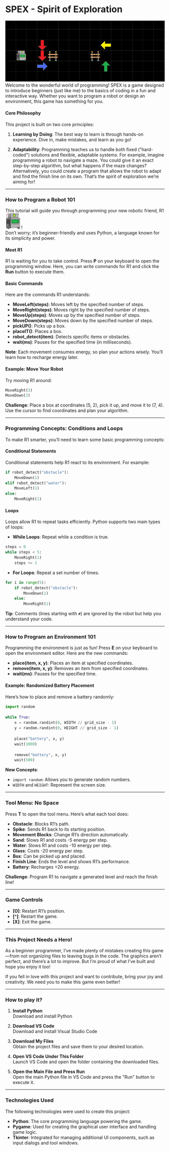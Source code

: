 # SPEX - Spirit of Exploration
![Title image](https://github.com/felioncactus/SPEX/blob/main/screenshots/main_title.gif?raw=true) <br>
Welcome to the wonderful world of programming! SPEX is a game designed to introduce beginners (just like me) to the basics of coding in a fun and interactive way. Whether you want to program a robot or design an environment, this game has something for you.

#### Core Philosophy
This project is built on two core principles:

1. **Learning by Doing**: The best way to learn is through hands-on experience. Dive in, make mistakes, and learn as you go!
   
2. **Adaptability**: Programming teaches us to handle both fixed ("hard-coded") solutions and flexible, adaptable systems. For example, imagine programming a robot to navigate a maze. You could give it an exact step-by-step algorithm, but what happens if the maze changes? Alternatively, you could create a program that allows the robot to adapt and find the finish line on its own. That’s the spirit of exploration we’re aiming for!

---

### How to Program a Robot 101

This tutorial will guide you through programming your new robotic friend, R1 ![Your Robot](https://github.com/felioncactus/SPEX/blob/main/screenshots/Robot.png)!
<br>Don’t worry; it’s beginner-friendly and uses Python, a language known for its simplicity and power.

#### Meet R1
R1 is waiting for you to take control. Press **P** on your keyboard to open the programming window. Here, you can write commands for R1 and click the **Run** button to execute them.

#### Basic Commands
Here are the commands R1 understands:

- **MoveLeft(steps)**: Moves left by the specified number of steps.
- **MoveRight(steps)**: Moves right by the specified number of steps.
- **MoveUp(steps)**: Moves up by the specified number of steps.
- **MoveDown(steps)**: Moves down by the specified number of steps.
- **pickUP()**: Picks up a box.
- **placeIT()**: Places a box.
- **robot_detect(item)**: Detects specific items or obstacles.
- **wait(ms)**: Pauses for the specified time (in milliseconds).

**Note**: Each movement consumes energy, so plan your actions wisely. You’ll learn how to recharge energy later.

#### Example: Move Your Robot
Try moving R1 around:

```python
MoveRight(3)
MoveDown(2)
```

**Challenge**: Place a box at coordinates (5, 2), pick it up, and move it to (7, 4). Use the cursor to find coordinates and plan your algorithm.

---

### Programming Concepts: Conditions and Loops

To make R1 smarter, you’ll need to learn some basic programming concepts:

#### Conditional Statements
Conditional statements help R1 react to its environment. For example:

```python
if robot_detect("obstacle"):
    MoveDown(1)
elif robot_detect("water"):
    MoveLeft(1)
else:
    MoveRight(1)
```

#### Loops
Loops allow R1 to repeat tasks efficiently. Python supports two main types of loops:

- **While Loops**: Repeat while a condition is true.

```python
steps = 0
while steps < 5:
    MoveRight(1)
    steps += 1
```

- **For Loops**: Repeat a set number of times.

```python
for i in range(5):
    if robot_detect("obstacle"):
        MoveDown(1)
    else:
        MoveRight(1)
```

**Tip**: Comments (lines starting with `#`) are ignored by the robot but help you understand your code.

---

### How to Program an Environment 101

Programming the environment is just as fun! Press **E** on your keyboard to open the environment editor. Here are the new commands:

- **place(item, x, y)**: Places an item at specified coordinates.
- **remove(item, x, y)**: Removes an item from specified coordinates.
- **wait(ms)**: Pauses for the specified time.

#### Example: Randomized Battery Placement
Here’s how to place and remove a battery randomly:

```python
import random

while True:
    x = random.randint(0, WIDTH // grid_size - 1)
    y = random.randint(0, HEIGHT // grid_size - 1)

    place("battery", x, y)
    wait(1000)

    remove("battery", x, y)
    wait(500)
```

**New Concepts**:
- `import random`: Allows you to generate random numbers.
- `WIDTH` and `HEIGHT`: Represent the screen size.

---

### Tool Menu: No <EMPTY> Space

Press **T** to open the tool menu. Here’s what each tool does:

- **Obstacle**: Blocks R1’s path.
- **Spike**: Sends R1 back to its starting position.
- **Movement Blocks**: Change R1’s direction automatically.
- **Sand**: Slows R1 and costs -5 energy per step.
- **Water**: Slows R1 and costs -10 energy per step.
- **Glass**: Costs -20 energy per step.
- **Box**: Can be picked up and placed.
- **Finish Line**: Ends the level and shows R1’s performance.
- **Battery**: Recharges +20 energy.

**Challenge**: Program R1 to navigate a generated level and reach the finish line!

---

### Game Controls

- **[O]**: Restart R1’s position.
- **[^]**: Restart the game.
- **[X]**: Exit the game.

---

### This Project Needs a Hero!

As a beginner programmer, I’ve made plenty of mistakes creating this game—from not organizing files to leaving bugs in the code. The graphics aren’t perfect, and there’s a lot to improve. But I’m proud of what I’ve built and hope you enjoy it too!

If you fell in love with this project and want to contribute, bring your joy and creativity. We need you to make this game even better!

---

### How to play it?
1. **Install Python**  
   Download and install Python
   
3. **Download VS Code**  
   Download and install Visual Studio Code

4. **Download My Files**  
   Obtain the project files and save them to your desired location.

5. **Open VS Code Under This Folder**  
   Launch VS Code and open the folder containing the downloaded files.

6. **Open the Main File and Press Run**  
   Open the main Python file in VS Code and press the "Run" button to execute it.

---
### Technologies Used

The following technologies were used to create this project:

- **Python**: The core programming language powering the game.
- **Pygame**: Used for creating the graphical user interface and handling game logic.
- **Tkinter**: Integrated for managing additional UI components, such as input dialogs and tool windows.

